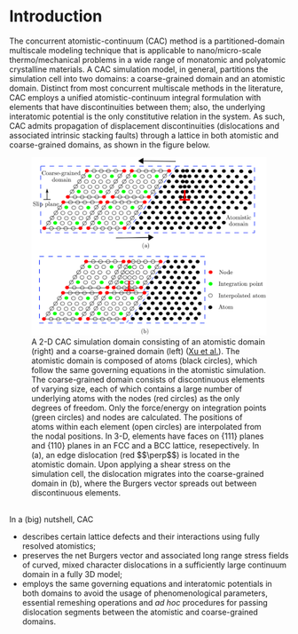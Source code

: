 # Introduction

The concurrent atomistic-continuum \(CAC\) method is a partitioned-domain multiscale modeling technique that is applicable to nano/micro-scale thermo/mechanical problems in a wide range of monatomic and polyatomic crystalline materials. A CAC simulation model, in general, partitions the simulation cell into two domains: a coarse-grained domain and an atomistic domain. Distinct from most concurrent multiscale methods in the literature, CAC employs a unified atomistic-continuum integral formulation with elements that have discontinuities between them; also, the underlying interatomic potential is the only constitutive relation in the system. As such, CAC admits propagation of displacement discontinuities (dislocations and associated intrinsic stacking faults) through a lattice in both atomistic and coarse-grained domains, as shown in the figure below.

<figure><img src='cac.png'><figcaption>A 2-D CAC simulation domain consisting of an atomistic domain (right) and a coarse-grained domain (left) (<a href="http://dx.doi.org/10.1016/j.ijplas.2015.05.007">Xu et al.</a>). The atomistic domain is composed of atoms (black circles), which follow the same governing equations in the atomistic simulation. The coarse-grained domain consists of discontinuous elements of varying size, each of which contains a large number of underlying atoms with the nodes (red circles) as the only degrees of freedom. Only the force/energy on integration points (green circles) and nodes are calculated. The positions of atoms within each element (open circles) are interpolated from the nodal positions. In 3-D, elements have faces on {111} planes and {110} planes in an FCC and a BCC lattice, resepectively. In (a), an edge dislocation (red $$\perp$$) is located in the atomistic domain. Upon applying a shear stress on the simulation cell, the dislocation migrates into the coarse-grained domain in (b), where the Burgers vector spreads out between discontinuous elements.</figcaption></figure>

<br>
In a (big) nutshell, CAC

* describes certain lattice defects and their interactions using fully resolved atomistics;
* preserves the net Burgers vector and associated long range stress fields of curved, mixed character dislocations in a sufficiently large continuum domain in a fully 3D model;
* employs the same governing equations and interatomic potentials in both domains to avoid the usage of phenomenological parameters, essential remeshing operations and _ad hoc_ procedures for passing dislocation segments between the atomistic and coarse-grained domains.